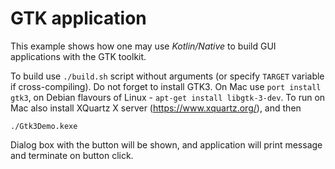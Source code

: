 # GTK application

 This example shows how one may use _Kotlin/Native_ to build GUI
 applications with the GTK toolkit.

To build use `./build.sh` script without arguments (or specify `TARGET` variable if cross-compiling).
Do not forget to install GTK3.
On Mac use `port install gtk3`, on Debian flavours of Linux - `apt-get install libgtk-3-dev`.
To run on Mac also install XQuartz X server (https://www.xquartz.org/), and then

    ./Gtk3Demo.kexe

Dialog box with the button will be shown, and application will print message
and terminate on button click.

